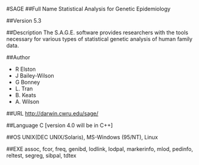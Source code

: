 #SAGE
##Full Name
Statistical Analysis for Genetic Epidemiology

##Version
5.3

##Description
The S.A.G.E. software provides researchers with the tools necessary for various types of statistical genetic analysis of human family data.

##Author
* R Elston
* J Bailey-Wilson
* G Bonney
* L. Tran
* B. Keats
* A. Wilson

##URL
http://darwin.cwru.edu/sage/

##Language
C [version 4.0 will be in C++]

##OS
UNIX(DEC UNIX/Solaris), MS-Windows (95/NT), Linux

##EXE
assoc, fcor, freq, genibd, lodlink, lodpal, markerinfo, mlod, pedinfo, reltest, segreg, sibpal, tdtex

